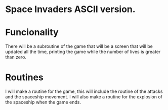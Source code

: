 # Space Invaders ASCII version.

# Funcionality
There will be a subroutine of the game that will be a screen that will be updated all the time, printing the game while the number of lives is greater than zero.

# Routines
I will make a routine for the game, this will include the routine of the attacks and the spaceship movement.
I will also make a routine for the explosion of the spaceship when the game ends.
